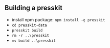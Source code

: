 ## Building a presskit

- install npm package: `npm install -g presskit`
- `cd presskit-data`
- `presskit build`
- `rm -r ..\presskit`
- `mv build ..\presskit`